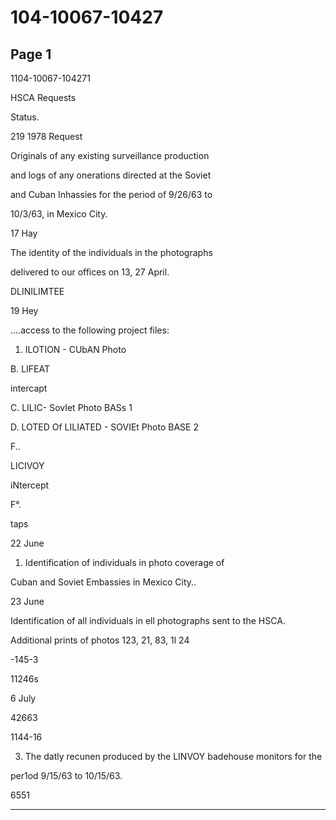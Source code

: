 # 104-10067-10427

## Page 1

1104-10067-104271

HSCA Requests

Status.

219 1978 Request

Originals of any existing surveillance production

and logs of any onerations directed at the Soviet

and Cuban Inhassies for the period of 9/26/63 to

10/3/63, in Mexico City.

17 Hay

The identity of the individuals in the photographs

delivered to our offices on 13, 27 April.

DLINILIMTEE

19 Hey

....access to the following project files:

1. ILOTION - CUbAN Photo

B. LIFEAT

intercapt

C. LILIC- SovIet Photo BASs 1

D. LOTED Of LILIATED - SOVIEt Photo BASE 2

F..

LICIVOY

iNtercept

F°.

taps

22 June

1. Identification of individuals in photo coverage of

Cuban and Soviet Embassies in Mexico City..

23 June

Identification of all individuals in ell photographs sent to the HSCA.

Additional prints of photos 123, 21, 83, 1l 24

-145-3

11246s

6 July

42663

1144-16

3. The datly recunen produced by the LINVOY badehouse monitors for the

per1od 9/15/63 to 10/15/63.

6551

---

